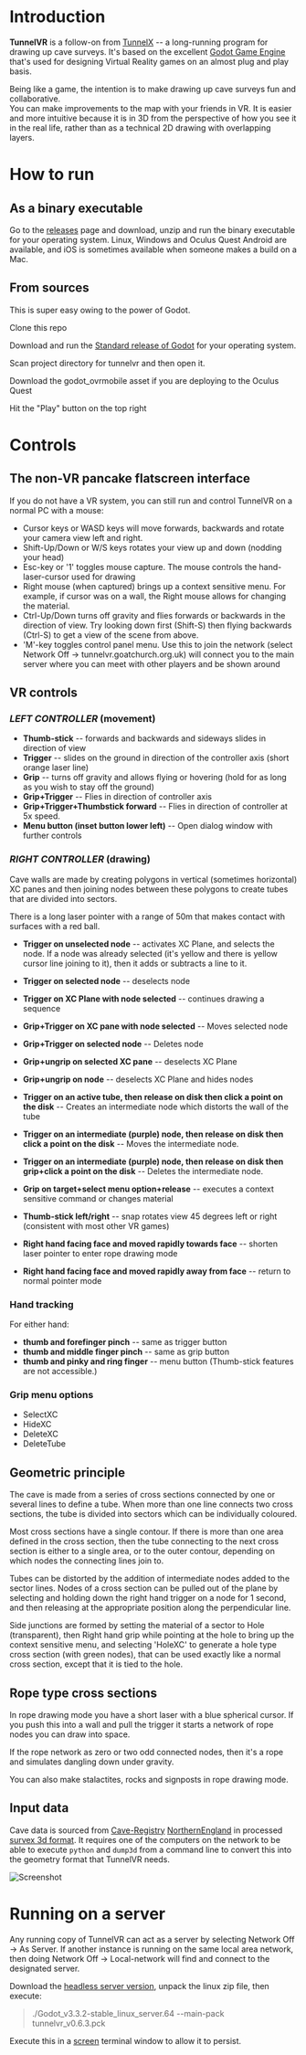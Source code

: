 # Introduction 

**TunnelVR** is a follow-on from [TunnelX](https://github.com/CaveSurveying/tunnelx) -- a long-running 
program for drawing up cave surveys.  It's based on the excellent 
[Godot Game Engine](https://godotengine.org/) that's used for designing 
Virtual Reality games on an almost plug and play basis.

Being like a game, the intention is to make drawing up cave surveys fun and collaborative.  
You can make improvements to the map with your friends in VR.  It is easier and more intuitive 
because it is in 3D from the perspective of how you see it in the real life, rather than 
as a technical 2D drawing with overlapping layers.

# How to run

## As a binary executable

Go to the [releases](https://github.com/goatchurchprime/tunnelvr/releases) page and download, unzip and run 
the binary executable for your operating system.  Linux, Windows and Oculus Quest Android are available, and 
iOS is sometimes available when someone makes a build on a Mac.

## From sources

This is super easy owing to the power of Godot.  

Clone this repo

Download and run the [Standard release of Godot](https://godotengine.org/download) for your operating system.

Scan project directory for tunnelvr and then open it.  

Download the godot_ovrmobile asset if you are deploying to the Oculus Quest

Hit the "Play" button on the top right

# Controls

## The non-VR pancake flatscreen interface

If you do not have a VR system, you can still run and control TunnelVR on a normal PC with a mouse:

* Cursor keys or WASD keys will move forwards, backwards and rotate your camera view left and right.
* Shift-Up/Down or W/S keys rotates your view up and down (nodding your head)
* Esc-key or '1' toggles mouse capture.  The mouse controls the hand-laser-cursor used for drawing
* Right mouse (when captured) brings up a context sensitive menu.  For example, if cursor was on a wall, the Right mouse allows for changing the material.
* Ctrl-Up/Down turns off gravity and flies forwards or backwards in the direction of view.  Try looking down first (Shift-S) then flying backwards (Ctrl-S) to get a view of the scene from above.
* 'M'-key toggles control panel menu.  Use this to join the network (select Network Off -> tunnelvr.goatchurch.org.uk) will connect you to the main server where you can meet with other players and be shown around
 
## VR controls

### *LEFT CONTROLLER* (movement)
* **Thumb-stick** -- forwards and backwards and sideways slides in direction of view
* **Trigger** -- slides on the ground in direction of the controller axis (short orange laser line)
* **Grip** -- turns off gravity and allows flying or hovering (hold for as long as you wish to stay off the ground)
* **Grip+Trigger** -- Flies in direction of controller axis
* **Grip+Trigger+Thumbstick forward** -- Flies in direction of controller at 5x speed.
* **Menu button (inset button lower left)** -- Open dialog window with further controls

### *RIGHT CONTROLLER* (drawing)

Cave walls are made by creating polygons in vertical (sometimes horizontal) XC panes and then joining nodes between these polygons to create tubes that are divided into sectors.

There is a long laser pointer with a range of 50m that makes contact with surfaces with a red ball.

* **Trigger on unselected node** -- activates XC Plane, and selects the node.  If a node was already selected (it's yellow and there is yellow cursor line joining to it), then it adds or subtracts a line to it.
* **Trigger on selected node** -- deselects node
* **Trigger on XC Plane with node selected** -- continues drawing a sequence
* **Grip+Trigger on XC pane with node selected** -- Moves selected node
* **Grip+Trigger on selected node** -- Deletes node
* **Grip+ungrip on selected XC pane** -- deselects XC Plane
* **Grip+ungrip on node** -- deselects XC Plane and hides nodes 
* **Trigger on an active tube, then release on disk then click a point on the disk** -- Creates an intermediate node which distorts the wall of the tube
* **Trigger on an intermediate (purple) node, then release on disk then click a point on the disk** -- Moves the intermediate node.
* **Trigger on an intermediate (purple) node, then release on disk then grip+click a point on the disk** -- Deletes the intermediate node.
* **Grip on target+select menu option+release** -- executes a context sensitive command or changes material

* **Thumb-stick left/right** -- snap rotates view 45 degrees left or right (consistent with most other VR games)

* **Right hand facing face and moved rapidly towards face** -- shorten laser pointer to enter rope drawing mode
* **Right hand facing face and moved rapidly away from face** -- return to normal pointer mode


### Hand tracking
For either hand:
* **thumb and forefinger pinch** -- same as trigger button 
* **thumb and middle finger pinch** -- same as grip button
* **thumb and pinky and ring finger** -- menu button
(Thumb-stick features are not accessible.)


### Grip menu options
* SelectXC
* HideXC
* DeleteXC
* DeleteTube

## Geometric principle

The cave is made from a series of cross sections connected by one or several lines 
to define a tube.  When more than one line connects two cross sections, the tube is 
divided into sectors which can be individually coloured.  

Most cross sections have a single contour.  If there is more than one area 
defined in the cross section, then the tube connecting to the next cross section 
is either to a single area, or to the outer contour, depending on which nodes 
the connecting lines join to.

Tubes can be distorted by the addition of intermediate nodes added to the sector lines.
Nodes of a cross section can be pulled out of the plane by selecting and holding down the 
right hand trigger on a node for 1 second, and then releasing at the appropriate position 
along the perpendicular line.

Side junctions are formed by setting the material of a sector to Hole (transparent), then 
Right hand grip while pointing at the hole to bring up the context sensitive menu, and selecting 
'HoleXC' to generate a hole type cross section (with green nodes), that can be used 
exactly like a normal cross section, except that it is tied to the hole.

## Rope type cross sections

In rope drawing mode you have a short laser with a blue spherical cursor.  If 
you push this into a wall and pull the trigger it starts a network of rope nodes 
you can draw into space.  

If the rope network as zero or two odd connected nodes, then it's a rope and 
simulates dangling down under gravity.

You can also make stalactites, rocks and signposts in rope drawing mode.

## Input data

Cave data is sourced from [Cave-Registry](http://cave-registry.org.uk/) [NorthernEngland](http://cave-registry.org.uk/svn/NorthernEngland/)
in processed [survex 3d format](https://survex.com/docs.html).  It requires one of the computers on the network to be able to 
execute `python` and `dump3d` from a command line to convert this into the geometry format that TunnelVR needs.

![Screenshot](screenshot.png)

# Running on a server

Any running copy of TunnelVR can act as a server by selecting Network Off -> As Server.  If another instance is running on the same
local area network, then doing Network Off -> Local-network will find and connect to the designated server.

Download the [headless server version](https://godotengine.org/download/server), unpack the linux zip file, then execute:

> ./Godot_v3.3.2-stable_linux_server.64  --main-pack tunnelvr_v0.6.3.pck

Execute this in a [screen](https://linuxize.com/post/how-to-use-linux-screen/) terminal window to allow it to persist.  

